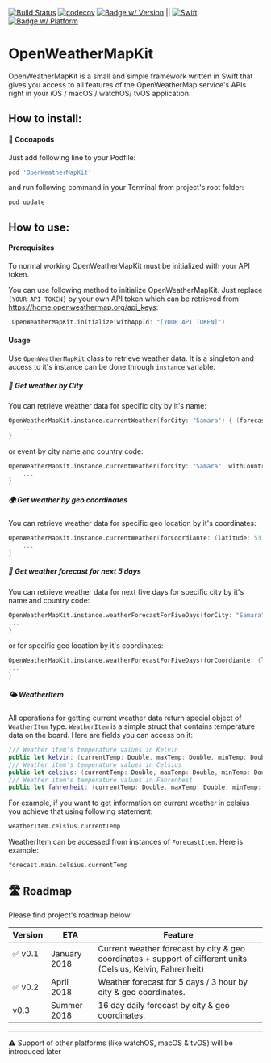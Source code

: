 [![Build Status](https://travis-ci.org/anverbogatov/OpenWeatherMapKit.svg?branch=master)](https://travis-ci.org/anverbogatov/OpenWeatherMapKit)
[![codecov](https://codecov.io/gh/anverbogatov/OpenWeatherMapKit/branch/master/graph/badge.svg)](https://codecov.io/gh/anverbogatov/OpenWeatherMapKit)
[![Badge w/ Version](https://cocoapod-badges.herokuapp.com/v/OpenWeatherMapKit/badge.png)](https://cocoadocs.org/docsets/OpenWeatherMapKit)
||
[![Swift](https://img.shields.io/badge/swift-4.0-orange.svg)](https://img.shields.io/badge/swift-4.0-orange.svg)
[![Badge w/ Platform](https://cocoapod-badges.herokuapp.com/p/OpenWeatherMapKit/badge.svg)](https://cocoadocs.org/docsets/OpenWeatherMapKit)

# OpenWeatherMapKit
OpenWeatherMapKit is a small and simple framework written in Swift that gives you access to all features of the OpenWeatherMap service's APIs right in your iOS / macOS / watchOS/ tvOS application.

## How to install:

#### 🥥 Cocoapods
Just add following line to your Podfile:
```ruby
pod 'OpenWeatherMapKit'
```
and run following command in your Terminal from project's root folder:
```shell
pod update
```

## How to use:

#### Prerequisites
To normal working OpenWeatherMapKit must be initialized with your API token.

You can use following method to initialize OpenWeatherMapKit. Just replace `[YOUR API TOKEN]` by your own API token which can be retrieved from https://home.openweathermap.org/api_keys:
```swift
 OpenWeatherMapKit.initialize(withAppId: "[YOUR API TOKEN]")
```

#### Usage
Use `OpenWeatherMapKit` class to retrieve weather data. It is a singleton and access to it's instance can be done through `instance` variable.

##### 🌇 Get weather by City
You can retrieve weather data for specific city by it's name:
```swift
OpenWeatherMapKit.instance.currentWeather(forCity: "Samara") { (forecast, error) in
    ...
}
```
or event by city name and country code:
```swift
OpenWeatherMapKit.instance.currentWeather(forCity: "Samara", withCountryCode: "ru") { (forecast, error) in
    ...
}
```

##### 🌍 Get weather by geo coordinates
You can retrieve weather data for specific geo location by it's coordinates:
```swift
OpenWeatherMapKit.instance.currentWeather(forCoordiante: (latitude: 53.2610313, longitude: 50.0579958)) { (forecast, error) in
    ...
}
```

##### 📆 Get weather forecast for next 5 days
You can retrieve weather data for next five days for specific city by it's name and country code:
```swift
OpenWeatherMapKit.instance.weatherForecastForFiveDays(forCity: "Samara", withCountryCode: "ru") { (forecast, error) in
...
}
```
or for specific geo location by it's coordinates:
```swift
OpenWeatherMapKit.instance.weatherForecastForFiveDays(forCoordiante: (latitude: 53.2610313, longitude: 50.0579958)) { (forecast, error) in
...
}
```

##### 🌤 WeatherItem
All operations for getting current weather data return special object of `WeatherItem` type. `WeatherItem` is a simple struct that contains temperature data on the board. Here are fields you can access on it:
```swift
/// Weather item's temperature values in Kelvin
public let kelvin: (currentTemp: Double, maxTemp: Double, minTemp: Double)
/// Weather item's temperature values in Celsius
public let celsius: (currentTemp: Double, maxTemp: Double, minTemp: Double)
/// Weather item's temperature values in Fahrenheit
public let fahrenheit: (currentTemp: Double, maxTemp: Double, minTemp: Double)
```
For example, if you want to get information on current weather in celsius you achieve that using following statement:
```swift
weatherItem.celsius.currentTemp
```

WeatherItem can be accessed from instances of `ForecastItem`. Here is example:
```swift
forecast.main.celsius.currentTemp
```

## 🛣 Roadmap
Please find project's roadmap below:

| Version | ETA | Feature |
| ------- | --- | ------- |
| ✅ v0.1    | January 2018 | Current weather forecast by city & geo coordinates + support of different units (Celsius, Kelvin, Fahrenheit) |
| ✅ v0.2 | April 2018 | Weather forecast for 5 days / 3 hour by city & geo coordinates. |
| v0.3 | Summer 2018 | 16 day daily forecast by city & geo coordinates. |

<hr/>

⚠️ Support of other platforms (like watchOS, macOS & tvOS) will be introduced later
